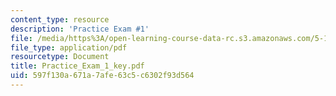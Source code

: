 ```yaml
---
content_type: resource
description: 'Practice Exam #1'
file: /media/https%3A/open-learning-course-data-rc.s3.amazonaws.com/5-12-organic-chemistry-i-spring-2003/597f130a671a7afe63c5c6302f93d564_Practice_Exam_1_key.pdf
file_type: application/pdf
resourcetype: Document
title: Practice_Exam_1_key.pdf
uid: 597f130a-671a-7afe-63c5-c6302f93d564
---
```

